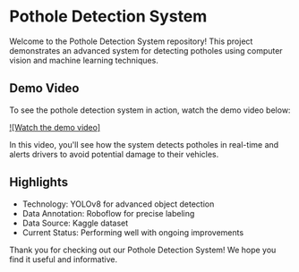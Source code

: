 # Pothole Detection System

Welcome to the Pothole Detection System repository! This project demonstrates an advanced system for detecting potholes using computer vision and machine learning techniques.

## Demo Video

To see the pothole detection system in action, watch the demo video below:

[![Watch the demo video]]([https://www.linkedin.com/posts/your-linkedin-post](https://www.linkedin.com/feed/update/urn:li:activity:7230758159672369152/))

In this video, you'll see how the system detects potholes in real-time and alerts drivers to avoid potential damage to their vehicles.

## Highlights

- Technology: YOLOv8 for advanced object detection
- Data Annotation: Roboflow for precise labeling
- Data Source: Kaggle dataset
- Current Status: Performing well with ongoing improvements



Thank you for checking out our Pothole Detection System! We hope you find it useful and informative.
